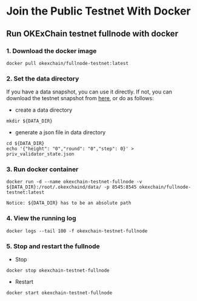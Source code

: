 <!--
order: 4
-->

# Join the Public Testnet With Docker
## Run OKExChain testnet fullnode with docker

### 1. Download the docker image

```
docker pull okexchain/fullnode-testnet:latest
```

### 2. Set the data directory

If you have a data snapshot, you can use it directly. If not, you can download the testnet snapshot from [here](https://okexchain-docs.readthedocs.io/en/latest/resources/snapshot.html), or do as follows:

- create a data directory
```
mkdir ${DATA_DIR}
```
- generate a json file in data directory
```
cd ${DATA_DIR}
echo '{"height": "0","round": "0","step": 0}' > priv_validator_state.json
```


### 3. Run docker container
```
docker run -d --name okexchain-testnet-fullnode -v ${DATA_DIR}:/root/.okexchaind/data/ -p 8545:8545 okexchain/fullnode-testnet:latest
```
`Notice: ${DATA_DIR} has to be an absolute path`


### 4. View the running log
```
docker logs --tail 100 -f okexchain-testnet-fullnode
```

### 5. Stop and restart the fullnode
- Stop
```
docker stop okexchain-testnet-fullnode
```
- Restart
```
docker start okexchain-testnet-fullnode
```
